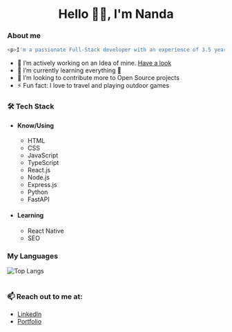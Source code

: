 <h1 align="center">Hello 👋🏻, I'm Nanda</h1>

### About me

```javascript
<p>I'm a passionate Full-Stack developer with an experience of 3.5 years in MERN stack</p>
```

- 🔭 I’m actively working on an Idea of mine. [Have a look](https://easyonlinetools.org/)
- 🌱 I’m currently learning everything 🤣
- 👯 I’m looking to contribute more to Open Source projects
- ⚡ Fun fact: I love to travel and playing outdoor games

### 🛠 Tech Stack

  - #### Know/Using
    - HTML
    - CSS
    - JavaScript
    - TypeScript
    - React.js
    - Node.js
    - Express.js
    - Python
    - FastAPI

  - #### Learning
    - React Native
    - SEO

### My Languages
![Top Langs](https://github-readme-stats.vercel.app/api/top-langs/?username=nandavikas&langs_count_private=true&show_icons=true&theme=radical&layout=compact)<br><br>

### 📫 Reach out to me at:
  - [LinkedIn](https://www.linkedin.com/in/nandavikas/)
  - [Portfolio](https://nandavikas.com/)






